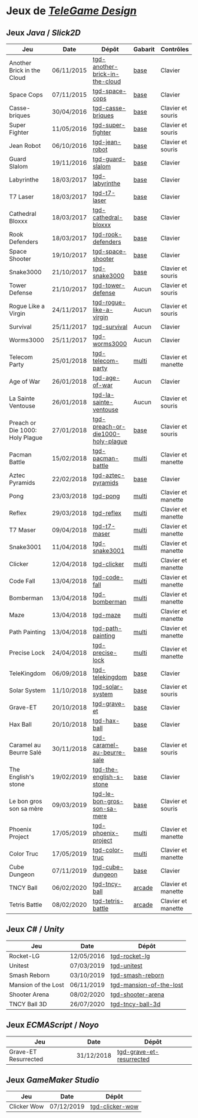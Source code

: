 # Jeux de [*TeleGame Design*](https://telegd.github.io/)

## Jeux *Java* / *Slick2D*

| Jeu | Date | Dépôt | Gabarit | Contrôles |
| - | - | - | - | - |
| Another Brick in the Cloud | 06/11/2015 | [tgd-another-brick-in-the-cloud][another-brick-in-the-cloud] | [base][base] | Clavier |
| Space Cops | 07/11/2015 | [tgd-space-cops][space-cops] | [base][base] | Clavier |
| Casse-briques | 30/04/2016 | [tgd-casse-briques][casse-briques] | [base][base] | Clavier et souris |
| Super Fighter | 11/05/2016 | [tgd-super-fighter][super-fighter] | [base][base] | Clavier et souris |
| Jean Robot | 06/10/2016 | [tgd-jean-robot][jean-robot] | [base][base] | Clavier et souris |
| Guard Slalom | 19/11/2016 | [tgd-guard-slalom][guard-slalom] | [base][base] | Clavier |
| Labyrinthe | 18/03/2017 | [tgd-labyrinthe][labyrinthe] | [base][base] | Clavier |
| T7 Laser | 18/03/2017 | [tgd-t7-laser][t7-laser] | [base][base] | Clavier |
| Cathedral Bloxxx | 18/03/2017 | [tgd-cathedral-bloxxx][cathedral-bloxxx] | [base][base] | Clavier |
| Rook Defenders | 18/03/2017 | [tgd-rook-defenders][rook-defenders] | [base][base] | Clavier |
| Space Shooter | 19/10/2017 | [tgd-space-shooter][space-shooter] | [base][base] | Clavier |
| Snake3000 | 21/10/2017 | [tgd-snake3000][snake3000] | [base][base] | Clavier et souris |
| Tower Defense | 21/10/2017 | [tgd-tower-defense][tower-defense] | Aucun | Clavier et souris |
| Rogue Like a Virgin | 24/11/2017 | [tgd-rogue-like-a-virgin][rogue-like-a-virgin] | Aucun | Clavier et souris |
| Survival | 25/11/2017 | [tgd-survival][survival] | Aucun | Clavier |
| Worms3000 | 25/11/2017 | [tgd-worms3000][worms3000] | Aucun | Clavier |
| Telecom Party | 25/01/2018 | [tgd-telecom-party][telecom-party] | [multi][multi] | Clavier et manette |
| Age of War | 26/01/2018 | [tgd-age-of-war][age-of-war] | Aucun | Clavier |
| La Sainte Ventouse | 26/01/2018 | [tgd-la-sainte-ventouse][la-sainte-ventouse] | Aucun | Clavier et souris |
| Preach or Die 1000: Holy Plague | 27/01/2018 | [tgd-preach-or-die1000-holy-plague][preach-or-die1000-holy-plague] | [base][base] | Clavier et souris |
| Pacman Battle | 15/02/2018 | [tgd-pacman-battle][pacman-battle] | [multi][multi] | Clavier et manette |
| Aztec Pyramids | 22/02/2018 | [tgd-aztec-pyramids][aztec-pyramids] | [base][base] | Clavier |
| Pong | 23/03/2018 | [tgd-pong][pong] | [multi][multi] | Clavier et manette |
| Reflex | 29/03/2018 | [tgd-reflex][reflex] | [multi][multi] | Clavier et manette |
| T7 Maser | 09/04/2018 | [tgd-t7-maser][t7-maser] | [multi][multi] | Clavier et manette |
| Snake3001 | 11/04/2018 | [tgd-snake3001][snake3001] | [multi][multi] | Clavier et manette |
| Clicker | 12/04/2018 | [tgd-clicker][clicker] | [multi][multi] | Clavier et manette |
| Code Fall | 13/04/2018 | [tgd-code-fall][code-fall] | [multi][multi] | Clavier et manette |
| Bomberman | 13/04/2018 | [tgd-bomberman][bomberman] | [multi][multi] | Clavier et manette |
| Maze | 13/04/2018 | [tgd-maze][maze] | [multi][multi] | Clavier et manette |
| Path Painting | 13/04/2018 | [tgd-path-painting][path-painting] | [multi][multi] | Clavier et manette |
| Precise Lock | 24/04/2018 | [tgd-precise-lock][precise-lock] | [multi][multi] | Clavier et manette |
| TeleKingdom | 06/09/2018 | [tgd-telekingdom][telekingdom] | [base][base] | Clavier |
| Solar System | 11/10/2018 | [tgd-solar-system][solar-system] | [base][base] | Clavier et souris |
| Grave-ET | 20/10/2018 | [tgd-grave-et][grave-et] | [base][base] | Clavier |
| Hax Ball | 20/10/2018 | [tgd-hax-ball][hax-ball] | [base][base] | Clavier |
| Caramel au Beurre Salé | 30/11/2018 | [tgd-caramel-au-beurre-sale][caramel-au-beurre-sale] | [base][base] | Clavier et souris |
| The English's stone | 19/02/2019 | [tgd-the-english-s-stone][the-english-s-stone] | [base][base] | Clavier |
| Le bon gros son sa mère | 09/03/2019 | [tgd-le-bon-gros-son-sa-mere][le-bon-gros-son-sa-mere] | [base][base] | Clavier et souris |
| Phoenix Project | 17/05/2019 | [tgd-phoenix-project][phoenix-project] | [multi][multi] | Clavier et manette |
| Color Truc | 17/05/2019 | [tgd-color-truc][color-truc] | [multi][multi] | Clavier et manette |
| Cube Dungeon | 07/11/2019 | [tgd-cube-dungeon][cube-dungeon] | [base][base] | Clavier |
| TNCY Ball | 06/02/2020 | [tgd-tncy-ball][tgd-tncy-ball] | [arcade][arcade] | Clavier et manette |
| Tetris Battle | 08/02/2020 | [tgd-tetris-battle][tetris-battle] | [arcade][arcade] | Clavier et manette |

## Jeux *C#* / *Unity*

| Jeu | Date | Dépôt |
| - | - | - |
| Rocket-LG | 12/05/2016 | [tgd-rocket-lg][rocket-lg] |
| Unitest | 07/03/2019 | [tgd-unitest][unitest] |
| Smash Reborn | 03/10/2019 | [tgd-smash-reborn][smash-reborn] |
| Mansion of the Lost | 06/11/2019 | [tgd-mansion-of-the-lost][mansion-of-the-lost] |
| Shooter Arena | 08/02/2020 | [tgd-shooter-arena][shooter-arena] |
| TNCY Ball 3D | 26/07/2020 | [tgd-tncy-ball-3d][tgd-tncy-ball-3d] |

## Jeux *ECMAScript* / *Noyo*

| Jeu | Date | Dépôt |
| - | - | - |
| Grave-ET Resurrected | 31/12/2018 | [tgd-grave-et-resurrected][tgd-grave-et-resurrected] |

## Jeux *GameMaker Studio*

| Jeu | Date | Dépôt |
| - | - | - |
| Clicker Wow | 07/12/2019 | [tgd-clicker-wow][tgd-clicker-wow] |


[another-brick-in-the-cloud]: https://github.com/TeleGD/tgd-another-brick-in-the-cloud
[space-cops]: https://github.com/TeleGD/tgd-space-cops
[casse-briques]: https://github.com/TeleGD/tgd-casse-briques
[super-fighter]: https://github.com/TeleGD/tgd-super-fighter
[jean-robot]: https://github.com/TeleGD/tgd-jean-robot
[guard-slalom]: https://github.com/TeleGD/tgd-guard-slalom
[labyrinthe]: https://github.com/TeleGD/tgd-labyrinthe
[t7-laser]: https://github.com/TeleGD/tgd-t7-laser
[cathedral-bloxxx]: https://github.com/TeleGD/tgd-cathedral-bloxxx
[rook-defenders]: https://github.com/TeleGD/tgd-rook-defenders
[space-shooter]: https://github.com/TeleGD/tgd-space-shooter
[snake3000]: https://github.com/TeleGD/tgd-snake3000
[tower-defense]: https://github.com/TeleGD/tgd-tower-defense
[rogue-like-a-virgin]: https://github.com/TeleGD/tgd-rogue-like-a-virgin
[survival]: https://github.com/TeleGD/tgd-survival
[worms3000]: https://github.com/TeleGD/tgd-worms3000
[telecom-party]: https://github.com/TeleGD/tgd-telecom-party
[age-of-war]: https://github.com/TeleGD/tgd-age-of-war
[la-sainte-ventouse]: https://github.com/TeleGD/tgd-la-sainte-ventouse
[preach-or-die1000-holy-plague]: https://github.com/TeleGD/tgd-preach-or-die1000-holy-plague
[pacman-battle]: https://github.com/TeleGD/tgd-pacman-battle
[aztec-pyramids]: https://github.com/TeleGD/tgd-aztec-pyramids
[pong]: https://github.com/TeleGD/tgd-pong
[reflex]: https://github.com/TeleGD/tgd-reflex
[t7-maser]: https://github.com/TeleGD/tgd-t7-maser
[snake3001]: https://github.com/TeleGD/tgd-snake3001
[clicker]: https://github.com/TeleGD/tgd-clicker
[code-fall]: https://github.com/TeleGD/tgd-code-fall
[bomberman]: https://github.com/TeleGD/tgd-bomberman
[maze]: https://github.com/TeleGD/tgd-maze
[path-painting]: https://github.com/TeleGD/tgd-path-painting
[precise-lock]: https://github.com/TeleGD/tgd-precise-lock
[telekingdom]: https://github.com/TeleGD/tgd-telekingdom
[solar-system]: https://github.com/TeleGD/tgd-solar-system
[grave-et]: https://github.com/TeleGD/tgd-grave-et
[hax-ball]: https://github.com/TeleGD/tgd-hax-ball
[caramel-au-beurre-sale]: https://github.com/TeleGD/tgd-caramel-au-beurre-sale
[the-english-s-stone]: https://github.com/TeleGD/tgd-the-english-s-stone
[le-bon-gros-son-sa-mere]: https://github.com/TeleGD/tgd-le-bon-gros-son-sa-mere
[phoenix-project]: https://github.com/TeleGD/tgd-phoenix-project
[color-truc]: https://github.com/TeleGD/tgd-color-truc
[cube-dungeon]: https://github.com/TeleGD/tgd-cube-dungeon
[tgd-tncy-ball]: https://github.com/TeleGD/tgd-tncy-ball
[tetris-battle]: https://github.com/TeleGD/tgd-tetris-battle

[base]: https://github.com/TeleGD/tgd-template-slick2d-base
[multi]: https://github.com/TeleGD/tgd-template-slick2d-multi
[uni]: https://github.com/TeleGD/tgd-template-slick2d-uni
[arcade]: https://github.com/TeleGD/tgd-template-slick2d-arcade

[rocket-lg]: https://github.com/TeleGD/tgd-rocket-lg
[unitest]: https://github.com/TeleGD/tgd-unitest
[smash-reborn]: https://github.com/TeleGD/tgd-smash-reborn
[mansion-of-the-lost]: https://github.com/TeleGD/tgd-mansion-of-the-lost
[shooter-arena]: https://github.com/TeleGD/tgd-shooter-arena
[tgd-tncy-ball-3d]: https://github.com/TeleGD/tgd-tncy-ball-3d

[tgd-grave-et-resurrected]: https://github.com/TeleGD/tgd-grave-et-resurrected

[tgd-clicker-wow]: https://github.com/TeleGD/tgd-clicker-wow
